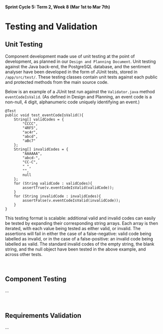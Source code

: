 #### Sprint Cycle 5: Term 2, Week 8 (Mar 1st to Mar 7th)
# Testing and Validation

## Unit Testing
Component development made use of unit testing at the point of development, as planned in our `Design and Planning Document`.
Unit testing against the Java back-end, the PostgreSQL database, and the sentiment analyser have been developed in the form of JUnit tests, stored in `/app/src/test/`. These testing classes contain unit tests against each public and protected methods from the main source code.

Below is an example of a JUnit test run against the `Validator.java` method `eventCodeIsValid`. 
(As defined in Design and Planning, an event code is a non-null, 4 digit, alphanumeric code uniquely identifying an event.) 
```
@Test
public void test_eventCodeIsValid(){
    String[] validCodes = {
        "CCCC",
        "4RF5",
        "ac4r",
        "abcd",
        "aBc7"
    };
    String[] invalidCodes = {
        "AAAAAA",
        "abcd-",
        "CC-C",
        " ",
        "",
        null
    };
    for (String validCode : validCodes){
        assertTrue(v.eventCodeIsValid(validCode));
    }
    for (String invalidCode : invalidCodes){
        assertFalse(v.eventCodeIsValid(invalidCode));
    }
}
```
This testing format is scalable: additional valid and invalid codes can easily be tested by expanding their corresponding string arrays. Each array is then iterated, with each value being tested as either valid, or invalid. The assertions will fail in either the case of a false-negative: valid code being labelled as invalid, or in the case of a false-positive: an invalid code being labelled as valid. The standard invalid codes of the empty string, the blank string, and the null object have been tested in the above example, and across other tests.

<br>

## Component Testing

...

<br>

## Requirements Validation

...